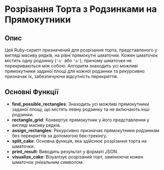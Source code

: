# Розрізання Торта з Родзинками на Прямокутники

## Опис

Цей Ruby-скрипт призначений для розрізання торта, представленого у вигляді масиву рядків, на рівні прямокутні шматочки. Кожен шматочок містить одну родзинку (`'o'` або `'о'`), причому шматочки не перекриваються між собою. Алгоритм знаходить усі можливі прямокутники заданої площі для кожної родзинки та рекурсивно призначає їх, забезпечуючи відсутність перекриттів.

## Основні Функції

- **find_possible_rectangles**: Знаходить усі можливі прямокутники заданої площі, що містять певну родзинку та не включають інші родзинки.
- **rectangle_grid**: Конвертує прямокутник у його представлення у вигляді масиву рядків.
- **assign_rectangles**: Рекурсивно призначає прямокутники родзинкам без перекриттів за допомогою бек-трекінгу.
- **split_cake**: Основна функція, яка здійснює розрізання торта на шматочки.
- **print_result**: Виводить результат у форматі JSON.
- **visualize_cake**: Візуалізує розрізаний торт, замінюючи кожен шматочок унікальним символом.